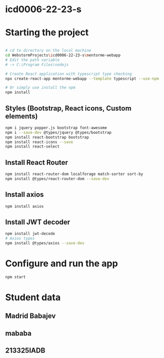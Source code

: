# icd0006-22-23-s

# Starting the project
~~~bash

# cd to directory on the local machine
cd WebstormProjects\icd0006-22-23-s\mentorme-webapp
# Edit the path variable 
# -> C:\Program Files\nodejs

# Create React application with typescript type checking
npx create-react-app mentorme-webapp --template typescript --use-npm

# Or simply use install the npm
npm install

~~~
## Styles (Bootstrap, React icons, Custom elements)
~~~bash
npm i jquery popper.js bootstrap font-awesome
npm i --save-dev @types/jquery @types/bootstrap
npm install react-bootstrap bootstrap
npm install react-icons --save
npm install react-select
~~~

## Install React Router
~~~bash
npm install react-router-dom localforage match-sorter sort-by
npm install @types/react-router-dom --save-dev
~~~

## Install axios
~~~bash
npm install axios
~~~

## Install JWT decoder 
~~~bash
npm install jwt-decode
# Axios types
npm install @types/axios --save-dev
~~~

# Configure and run the app
~~~bash
npm start
~~~

# Student data

## Madrid Babajev

## mababa

## 213325IADB